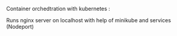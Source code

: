 Container orchedtration with kubernetes :

Runs nginx server on localhost with help of minikube and services (Nodeport)
